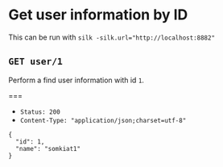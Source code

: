 # Get user information by ID

This can be run with `silk -silk.url="http://localhost:8882"`

## `GET user/1`

Perform a find user information with id `1`.

===

* `Status: 200`
* `Content-Type: "application/json;charset=utf-8"`
```
{
  "id": 1,
  "name": "somkiat1"
}
```

